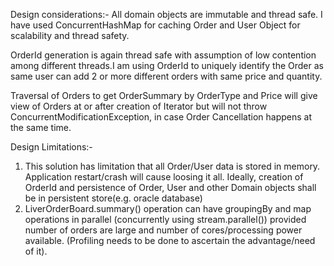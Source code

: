 Design considerations:-
All domain objects are immutable and thread safe. I have used ConcurrentHashMap for caching Order and User Object for scalability and thread safety.

OrderId generation is again thread safe with assumption of low contention among different threads.I am using OrderId to uniquely identify the Order
 as same user can add 2 or more different orders with same price and quantity.
 
Traversal of Orders to get OrderSummary by OrderType and Price will give view of Orders at or after creation of Iterator but will not throw ConcurrentModificationException, 
in case Order Cancellation happens at the same time.


Design Limitations:-

1. This solution has limitation that all Order/User data is stored in  memory. Application restart/crash will cause loosing it all. 
Ideally, creation of OrderId and persistence of Order, User and other Domain objects shall be in persistent store(e.g. oracle database)
2. LiverOrderBoard.summary() operation can have groupingBy and map operations in parallel (concurrently using stream.parallel()) provided number of orders
   are large and number of cores/processing power available. (Profiling needs to be done to ascertain the advantage/need of it).
